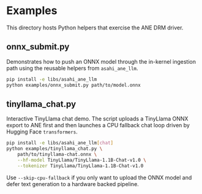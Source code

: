 # Examples

This directory hosts Python helpers that exercise the ANE DRM driver.

## onnx_submit.py

Demonstrates how to push an ONNX model through the in-kernel ingestion path
using the reusable helpers from `asahi_ane_llm`.

```bash
pip install -e libs/asahi_ane_llm
python examples/onnx_submit.py path/to/model.onnx
```

## tinyllama_chat.py

Interactive TinyLlama chat demo. The script uploads a TinyLlama ONNX export to
ANE first and then launches a CPU fallback chat loop driven by Hugging Face
`transformers`.

```bash
pip install -e libs/asahi_ane_llm[chat]
python examples/tinyllama_chat.py \
    path/to/tinyllama-chat.onnx \
    --hf-model TinyLlama/TinyLlama-1.1B-Chat-v1.0 \
    --tokenizer TinyLlama/TinyLlama-1.1B-Chat-v1.0
```

Use `--skip-cpu-fallback` if you only want to upload the ONNX model and defer
text generation to a hardware backed pipeline.
